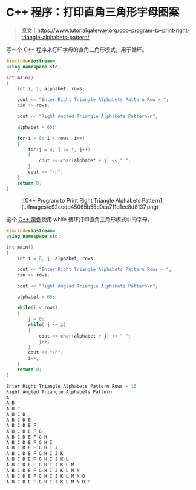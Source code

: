 # C++ 程序：打印直角三角形字母图案

> 原文：<https://www.tutorialgateway.org/cpp-program-to-print-right-triangle-alphabets-pattern/>

写一个 C++ 程序来打印字母的直角三角形模式，用于循环。

```cpp
#include<iostream>
using namespace std;

int main()
{
	int i, j, alphabet, rows;

    cout << "Enter Right Triangle Alphabets Pattern Row = ";
    cin >> rows;

    cout << "Right Angled Triangle Alphabets Pattern\n"; 

    alphabet = 65;

    for(i = 0; i < rows; i++)
    {
    	for(j = 0; j <= i; j++)
		{
            cout << char(alphabet + j) << " ";
        }
        cout << "\n";
    }		
 	return 0;
}
```

<figure class="wp-block-image size-large">![C++ Program to Print Right Triangle Alphabets Pattern](../Images/c92cedd45065b55d0ea711d1ec8d8137.png)</figure>

这个 [C++ 示例](https://www.tutorialgateway.org/cpp-programs/)使用 while 循环打印直角三角形模式中的字母。

```cpp
#include<iostream>
using namespace std;

int main()
{
	int i = 0, j, alphabet, rows;

    cout << "Enter Right Triangle Alphabets Pattern Rows = ";
    cin >> rows;

    cout << "Right Angled Triangle Alphabets Pattern\n"; 

    alphabet = 65;

    while(i < rows)
    {
        j = 0;
    	while( j <= i)
		{
            cout << char(alphabet + j) << " ";
            j++;
        }
        cout << "\n";
        i++;
    }		
 	return 0;
}
```

```cpp
Enter Right Triangle Alphabets Pattern Rows = 16
Right Angled Triangle Alphabets Pattern
A 
A B 
A B C 
A B C D 
A B C D E 
A B C D E F 
A B C D E F G 
A B C D E F G H 
A B C D E F G H I 
A B C D E F G H I J 
A B C D E F G H I J K 
A B C D E F G H I J K L 
A B C D E F G H I J K L M 
A B C D E F G H I J K L M N 
A B C D E F G H I J K L M N O 
A B C D E F G H I J K L M N O P
```